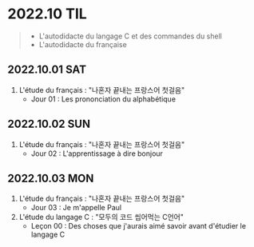 # 2022.10 TIL
> - L'autodidacte du langage C et des commandes du shell
> - L'autodidacte du française

## 2022.10.01 SAT
1. L'étude du français : "나혼자 끝내는 프랑스어 첫걸음"
    - Jour 01 : Les prononciation du alphabétique

## 2022.10.02 SUN
1. L'étude du français : "나혼자 끝내는 프랑스어 첫걸음"
    - Jour 02 : L'apprentissage à dire bonjour

## 2022.10.03 MON
1. L'étude du français : "나혼자 끝내는 프랑스어 첫걸음"
    - Jour 03 : Je m'appelle Paul
2. L'étude du langage C : "모두의 코드 씹어먹는 C언어"
    - Leçon 00 : Des choses que j'aurais aimé savoir avant d'étudier le langage C

